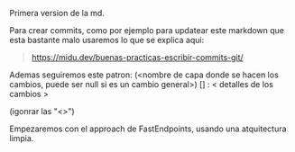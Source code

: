 Primera version de la md. 

Para crear commits, como por ejemplo para updatear este markdown que esta bastante malo 
usaremos lo que se explica aqui: 
> https://midu.dev/buenas-practicas-escribir-commits-git/

Ademas seguiremos este patron: 
<tipo de commit>(<nombre de capa donde se hacen los cambios, puede ser null si es un cambio general>) [<nombre de la rama donde se esta trabajando>] : < detalles de los cambios > 

(igonrar las "<>") 

Empezaremos con el approach de FastEndpoints, usando una atquitectura limpia. 
